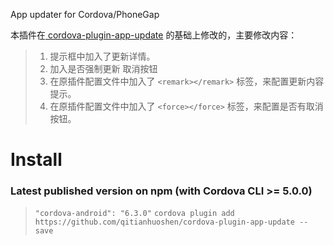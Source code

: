 App updater for Cordova/PhoneGap

本插件在[ cordova-plugin-app-update](https://github.com/vaenow/cordova-plugin-app-update) 的基础上修改的，主要修改内容：
> 1. 提示框中加入了更新详情。
> 2. 加入是否强制更新 取消按钮
> 3. 在原插件配置文件中加入了 `<remark></remark>` 标签，来配置更新内容提示。 
> 4. 在原插件配置文件中加入了 `<force></force>` 标签，来配置是否有取消按钮。
# Install

### Latest published version on npm (with Cordova CLI >= 5.0.0)

> `"cordova-android": "6.3.0"`
`cordova plugin add https://github.com/qitianhuoshen/cordova-plugin-app-update --save`